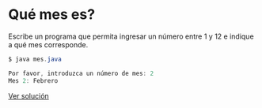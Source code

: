 
# Qué mes es?

Escribe un programa que permita ingresar un número entre 1 y 12 e indique a qué mes corresponde.


``` java
$ java mes.java

Por favor, introduzca un número de mes: 2
Mes 2: Febrero

```


[Ver solución](../soluciones/nivel-1/mes.java)
